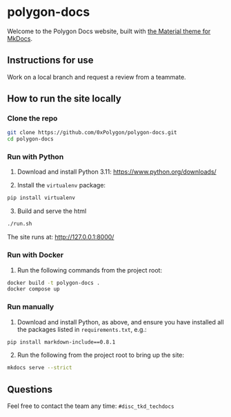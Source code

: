 # polygon-docs

Welcome to the Polygon Docs website, built with [the Material theme for MkDocs](https://squidfunk.github.io/mkdocs-material/).

## Instructions for use

Work on a local branch and request a review from a teammate.

## How to run the site locally

### Clone the repo

```sh
git clone https://github.com/0xPolygon/polygon-docs.git
cd polygon-docs
```

### Run with Python

1. Download and install Python 3.11: https://www.python.org/downloads/

2. Install the `virtualenv` package:

```sh
pip install virtualenv
```

3. Build and serve the html

```sh
./run.sh
```

The site runs at: http://127.0.0.1:8000/

### Run with Docker

1. Run the following commands from the project root:

```sh
docker build -t polygon-docs .
docker compose up
```

### Run manually

1. Download and install Python, as above, and ensure you have installed all the packages listed in `requirements.txt`, e.g.:

```sh
pip install markdown-include==0.8.1
```

2. Run the following from the project root to bring up the site:

```sh
mkdocs serve --strict
```

## Questions

Feel free to contact the team any time: `#disc_tkd_techdocs`